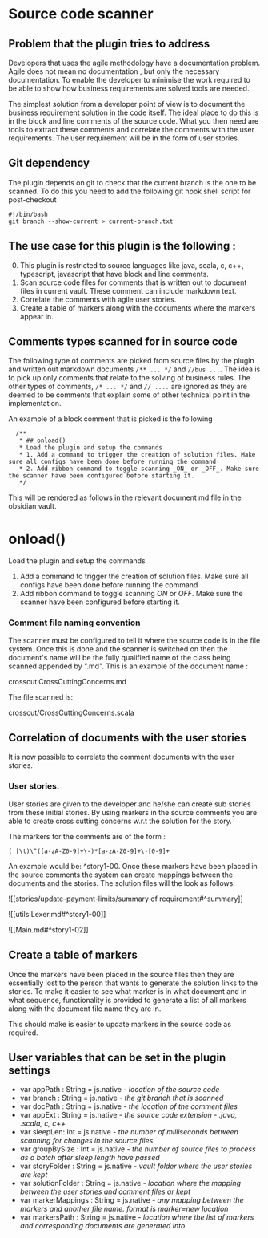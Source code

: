 # Source code scanner

## Problem that the plugin tries to address
Developers that uses the agile methodology have a documentation problem. Agile does not mean no documentation , but 
only the necessary documentation. To enable the developer to minimise the work required to be able to show 
how business requirements are solved tools are needed.

The simplest solution from a developer point of view is to document the business requirement solution in the code itself.
The ideal place to do this is in the block and line comments of the source code. What you then need are tools to extract these comments and correlate
the comments with the user requirements. The user requirement will be in the form of user stories. 

## Git dependency
The plugin depends on git to check that the current branch is the one to be scanned. To do this you need to add the following git hook shell
script for post-checkout

```agsl
#!/bin/bash
git branch --show-current > current-branch.txt
```

## The use case for this plugin is the following :

0. This plugin is restricted to source languages like java, scala, c, c++, typescript, javascript that have block and line comments. 
1. Scan source code files for comments that is written out to document files in current vault. These comment can include markdown text.
2. Correlate the comments with agile user stories.
3. Create a table of markers along with the documents where the markers appear in. 

## Comments types scanned for in source code

The following type of comments are picked from source files by the plugin and written out markdown  documents ```/** ... */``` and ```//bus ...```. 
The idea is to pick up only comments that relate to the solving of business rules. The other types of comments, ```/* ... */``` and ```// ....``` 
are ignored as they are deemed to be comments that explain some of other technical point in the implementation.

An example of a block comment that is picked is the following
```agsl
  /**
   * ## onload()
   * Load the plugin and setup the commands
   * 1. Add a command to trigger the creation of solution files. Make sure all configs have been done before running the command
   * 2. Add ribbon command to toggle scanning _ON_ or _OFF_. Make sure the scanner have been configured before starting it.
   */
```
This will be rendered as follows in the relevant document md file in the obsidian vault.
# onload()
Load the plugin and setup the commands

1. Add a command to trigger the creation of solution files. Make sure all configs have been done before running the command
2. Add ribbon command to toggle scanning _ON_ or _OFF_. Make sure the scanner have been configured before starting it.

### Comment file naming convention

The scanner must be configured to tell it where the source code is in the file system. Once this is done and the scanner is switched on then the 
document's name will be the fully qualified name of the class being scanned appended by ".md". This is an example of the document name :

crosscut.CrossCuttingConcerns.md

The file scanned is:

crosscut/CrossCuttingConcerns.scala

## Correlation of documents with the user stories
It is now possible to correlate the comment documents with the user stories.

### User stories.
User stories are given to the developer and he/she can create sub stories from these initial stories. By using markers in the 
source comments you are able to create cross cutting concerns w.r.t the solution for the story. 

The markers for the comments are of the form :

```agsl
( |\t)\^([a-zA-Z0-9]+\-)*[a-zA-Z0-9]+\-[0-9]+
```
An example would be: ^story1-00. Once these markers have been placed in the source comments the system can create mappings between the 
documents and the stories. The solution files will the look as follows:



![[stories/update-payment-limits/summary of requirement#^summary]]

![[utils.Lexer.md#^story1-00]]

![[Main.md#^story1-02]]

## Create a table of markers
Once the markers have been placed in the source files then they are essentially lost to the person that wants to generate the solution links 
to the stories. To make it easier to see what marker is in what document and in what sequence, functionality is provided to generate a list of all markers along
with the document file name they are in. 

This should make is easier to update markers in the source code as required.

## User variables that can be set in the plugin settings

 *   var appPath : String = js.native - _location of the source code_
 *   var branch : String = js.native - _the git branch that is scanned_
 *   var docPath : String = js.native - _the location of the comment files_
 *   var appExt  : String = js.native - _the source code extension - .java, .scala, c, c++_
 *   var sleepLen: Int    = js.native - _the number of milliseconds between scanning for changes in the source files_
 *   var groupBySize : Int = js.native - _the number of source files to process as a batch after sleep length have passed_
 *   var storyFolder : String = js.native - _vault folder where the user stories are kept_
 *   var solutionFolder : String = js.native - _location where the mapping between the user stories and comment files ar kept_
 *   var markerMappings : String = js.native - _any mapping between the markers and another file name. format is marker=new location_
 *   var markersPath : String = js.native - _location where the list of markers and corresponding documents are generated into_